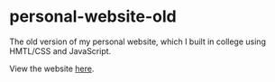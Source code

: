 # personal-website-old
The old version of my personal website, which I built in college using HMTL/CSS and JavaScript. 

View the website [here](https://klsmall.github.io/personal-website-old).
